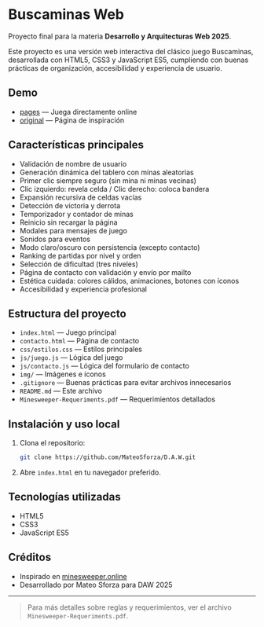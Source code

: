 # Buscaminas Web

Proyecto final para la materia **Desarrollo y Arquitecturas Web 2025**.

Este proyecto es una versión web interactiva del clásico juego Buscaminas, desarrollada con HTML5, CSS3 y JavaScript ES5, cumpliendo con buenas prácticas de organización, accesibilidad y experiencia de usuario.

## Demo

- [pages](https://github.com/MateoSforza/D.A.W/blob/Buscaminas_TP_Final/index.html) — Juega directamente online
- [original](https://minesweeper.online/es/) — Página de inspiración

## Características principales

- Validación de nombre de usuario
- Generación dinámica del tablero con minas aleatorias
- Primer clic siempre seguro (sin mina ni minas vecinas)
- Clic izquierdo: revela celda / Clic derecho: coloca bandera
- Expansión recursiva de celdas vacías
- Detección de victoria y derrota
- Temporizador y contador de minas
- Reinicio sin recargar la página
- Modales para mensajes de juego
- Sonidos para eventos
- Modo claro/oscuro con persistencia (excepto contacto)
- Ranking de partidas por nivel y orden
- Selección de dificultad (tres niveles)
- Página de contacto con validación y envío por mailto
- Estética cuidada: colores cálidos, animaciones, botones con íconos
- Accesibilidad y experiencia profesional

## Estructura del proyecto

- `index.html` — Juego principal
- `contacto.html` — Página de contacto
- `css/estilos.css` — Estilos principales
- `js/juego.js` — Lógica del juego
- `js/contacto.js` — Lógica del formulario de contacto
- `img/` — Imágenes e íconos
- `.gitignore` — Buenas prácticas para evitar archivos innecesarios
- `README.md` — Este archivo
- `Minesweeper-Requeriments.pdf` — Requerimientos detallados

## Instalación y uso local

1. Clona el repositorio:
   ```sh
   git clone https://github.com/MateoSforza/D.A.W.git
   ```
2. Abre `index.html` en tu navegador preferido.

## Tecnologías utilizadas
- HTML5
- CSS3
- JavaScript ES5

## Créditos
- Inspirado en [minesweeper.online](https://minesweeper.online/es/)
- Desarrollado por Mateo Sforza para DAW 2025

---

> Para más detalles sobre reglas y requerimientos, ver el archivo `Minesweeper-Requeriments.pdf`. 
